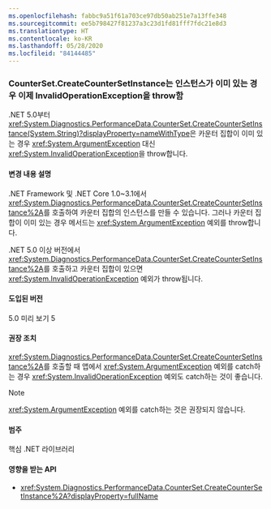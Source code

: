 ```yaml
---
ms.openlocfilehash: fabbc9a51f61a703ce97db50ab251e7a13ffe348
ms.sourcegitcommit: ee5b798427f81237a3c23d1fd81fff7fdc21e8d3
ms.translationtype: HT
ms.contentlocale: ko-KR
ms.lasthandoff: 05/28/2020
ms.locfileid: "84144485"
---
```

### <a name="countersetcreatecountersetinstance-now-throws-invalidoperationexception-if-instance-already-exists"></a>CounterSet.CreateCounterSetInstance는 인스턴스가 이미 있는 경우 이제 InvalidOperationException을 throw함

.NET 5.0부터 <xref:System.Diagnostics.PerformanceData.CounterSet.CreateCounterSetInstance(System.String)?displayProperty=nameWithType>은 카운터 집합이 이미 있는 경우 <xref:System.ArgumentException> 대신 <xref:System.InvalidOperationException>을 throw합니다.

#### <a name="change-description"></a>변경 내용 설명

.NET Framework 및 .NET Core 1.0~3.1에서 <xref:System.Diagnostics.PerformanceData.CounterSet.CreateCounterSetInstance%2A>를 호출하여 카운터 집합의 인스턴스를 만들 수 있습니다. 그러나 카운터 집합이 이미 있는 경우 메서드는 <xref:System.ArgumentException> 예외를 throw합니다.

.NET 5.0 이상 버전에서 <xref:System.Diagnostics.PerformanceData.CounterSet.CreateCounterSetInstance%2A>를 호출하고 카운터 집합이 있으면 <xref:System.InvalidOperationException> 예외가 throw됩니다.

#### <a name="version-introduced"></a>도입된 버전

5.0 미리 보기 5

#### <a name="recommended-action"></a>권장 조치

<xref:System.Diagnostics.PerformanceData.CounterSet.CreateCounterSetInstance%2A>를 호출할 때 앱에서 <xref:System.ArgumentException> 예외를 catch하는 경우 <xref:System.InvalidOperationException> 예외도 catch하는 것이 좋습니다.

> [!NOTE]
> <xref:System.ArgumentException> 예외를 catch하는 것은 권장되지 않습니다.

#### <a name="category"></a>범주

핵심 .NET 라이브러리

#### <a name="affected-apis"></a>영향을 받는 API

- <xref:System.Diagnostics.PerformanceData.CounterSet.CreateCounterSetInstance%2A?displayProperty=fullName>

<!--

#### Affected APIs

- `M:System.Diagnostics.PerformanceData.CounterSet.CreateCounterSetInstance(System.String)`

-->
